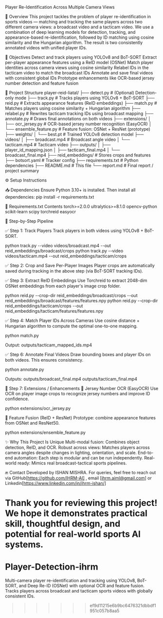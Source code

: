 
Player Re-Identification Across Multiple Camera Views

📌 Overview
This project tackles the problem of player re-identification in sports videos — matching and tracking the same players across two different camera views: a broadcast video and a tacticam video. We use a combination of deep learning models for detection, tracking, and appearance-based re-identification, followed by ID matching using cosine similarity and the Hungarian algorithm. The result is two consistently annotated videos with unified player IDs.

🎯 Objectives
Detect and track players using YOLOv8 and BoT-SORT
Extract per-player appearance features using a ReID model (OSNet)
Match player identities across camera views using cosine similarity
Relabel IDs in the tacticam video to match the broadcast IDs
Annotate and save final videos with consistent global IDs
Prototype enhancements like OCR-based jersey number detection and feature fusion

🧱 Project Structure
player-reid-liatal/
├── detect.py                 # (Optional) Detection-only mode
├── track.py                  # Tracks players using YOLOv8 + BoT-SORT
├── reid.py                   # Extracts appearance features (ReID embeddings)
├── match.py                  # Matches players using cosine similarity + Hungarian algorithm
├── relabel.py                # Rewrites tacticam tracking IDs using broadcast mapping
├── annotate.py               # Draws final annotations on both videos
├── extensions/
│   ├── ocr_jersey.py         # OCR-based jersey number recognition (EasyOCR)
│   └── ensemble_feature.py   # Feature fusion: OSNet + ResNet (prototype)
├── weights/
│   └── best.pt               # Trained YOLOv8 detection model
├── videos/
│   ├── broadcast.mp4         # Broadcast angle video
│   └── tacticam.mp4          # Tacticam video
├── outputs/
│   ├── player_id_mapping.json
│   ├── tacticam_final.mp4
│   └── broadcast_final.mp4
├── reid_embeddings/          # Stores crops and features
├── botsort.yaml              # Tracker config
├── requirements.txt          # Python dependencies
├── README.md                 # This file
└── report.md                 # Final report / project summary

⚙️ Setup Instructions

📥 Dependencies
Ensure Python 3.10+ is installed. Then install all dependencies:
pip install -r requirements.txt

🧪 Requirements.txt Contents
torch>=2.0.0
ultralytics>=8.1.0
opencv-python
scikit-learn
scipy
torchreid
easyocr

🚀 Step-by-Step Pipeline

✅ Step 1: Track Players
Track players in both videos using YOLOv8 + BoT-SORT.

python track.py --video videos/broadcast.mp4 --out reid_embeddings/broadcast/crops
python track.py --video videos/tacticam.mp4 --out reid_embeddings/tacticam/crops

✅ Step 2: Crop and Save Per-Player Images
Player crops are automatically saved during tracking in the above step (via BoT-SORT tracking IDs).

✅ Step 3: Extract ReID Embeddings
Use Torchreid to extract 2048-dim OSNet embeddings from each player's image crop folder.

python reid.py --crop-dir reid_embeddings/broadcast/crops --out reid_embeddings/broadcast/features/features.npy
python reid.py --crop-dir reid_embeddings/tacticam/crops --out reid_embeddings/tacticam/features/features.npy

✅ Step 4: Match Player IDs Across Cameras
Use cosine distance + Hungarian algorithm to compute the optimal one-to-one mapping.

python match.py

Output: outputs/tacticam_mapped_ids.mp4

✅ Step 6: Annotate Final Videos
Draw bounding boxes and player IDs on both videos. This ensures consistency.

python annotate.py

Outputs:
outputs/broadcast_final.mp4
outputs/tacticam_final.mp4

🧠 Step 7: Extensions / Enhancements
🔢 Jersey Number OCR (EasyOCR)
Use OCR on player image crops to recognize jersey numbers and improve ID confidence.

python extensions/ocr_jersey.py

🧬 Feature Fusion (ReID + ResNet)
Prototype: combine appearance features from OSNet and ResNet50.

python extensions/ensemble_feature.py

✨ Why This Project Is Unique
Multi-modal fusion: Combines object detection, ReID, and OCR.
Robust across views: Matches players across camera angles despite changes in lighting, orientation, and scale.
End-to-end automation: Each step is modular and can be run independently.
Real-world ready: Mimics real broadcast-tactical sports pipelines.

🔚 Contact
Developed by ISHAN MISHRA. For queries, feel free to reach out via GitHub[https://github.com/IHRM-AI] , email [ihrm.aiml@gmail.com] or Linkedin[https://www.linkedin.com/in/ihrm-ishan/]

Thank you for reviewing this project! We hope it demonstrates practical skill, thoughtful design, and potential for real-world sports AI systems.
=======
# Player-Detection-ihrm
Multi-camera player re-identification and tracking using YOLOv8, BoT-SORT, and Deep Re-ID (OSNet) with optional OCR and feature fusion. Tracks players across broadcast and tacticam sports videos with globally consistent IDs.
>>>>>>> ef9d11215e6b9bc6476321dbbdf1951c057b8aa5

